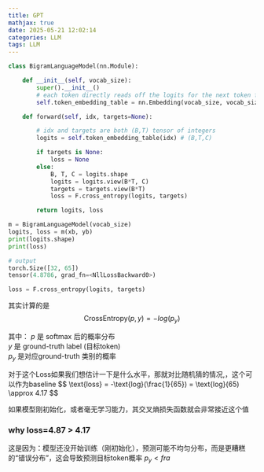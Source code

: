 ```yaml
---
title: GPT
mathjax: true
date: 2025-05-21 12:02:14
categories: LLM
tags: LLM
---
```



```python
class BigramLanguageModel(nn.Module):

    def __init__(self, vocab_size):
        super().__init__()
        # each token directly reads off the logits for the next token from a lookup table
        self.token_embedding_table = nn.Embedding(vocab_size, vocab_size)

    def forward(self, idx, targets=None):

        # idx and targets are both (B,T) tensor of integers
        logits = self.token_embedding_table(idx) # (B,T,C)

        if targets is None:
            loss = None
        else:
            B, T, C = logits.shape
            logits = logits.view(B*T, C)
            targets = targets.view(B*T)
            loss = F.cross_entropy(logits, targets)

        return logits, loss

m = BigramLanguageModel(vocab_size)
logits, loss = m(xb, yb)
print(logits.shape)
print(loss)

# output
torch.Size([32, 65])
tensor(4.8786, grad_fn=<NllLossBackward0>)
```
```python
loss = F.cross_entropy(logits, targets)
```
其实计算的是
$$\text{CrossEntropy}(p,y) = -log(p_y)$$

其中：
$p$ 是 softmax 后的概率分布  
$y$ 是 ground-truth label (目标token)  
$p_y$ 是对应ground-truth 类别的概率  

对于这个Loss如果我们想估计一下是什么水平，那就对比随机猜的情况,，这个可以作为baseline
$$ \text{loss} = -\text{log}(\frac{1}{65}) = \text{log}(65) \approx 4.17 \$$

如果模型刚初始化，或者毫无学习能力，其交叉熵损失函数就会非常接近这个值

### why loss=4.87 > 4.17
这是因为：模型还没开始训练（刚初始化），预测可能不均匀分布，而是更糟糕的“错误分布”，这会导致预测目标token概率 $p_y \lt fra$